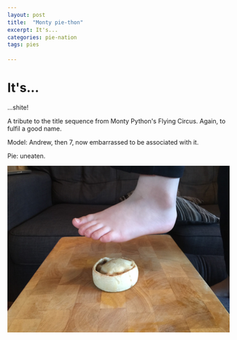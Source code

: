 ```yaml
---
layout: post
title:  "Monty pie-thon"
excerpt: It's...
categories: pie-nation
tags: pies

---
```


# It's...

...shite!

A tribute to the title sequence from Monty Python's Flying Circus.  Again, to fulfil a good name.

Model: Andrew, then 7, now embarrassed to be associated with it.

Pie: uneaten.

![Monty pie-thon](/assets/2015-06-21-monty-pie-thon.jpeg)